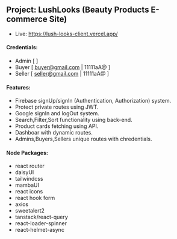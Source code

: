 ## Project: LushLooks  (Beauty Products E-commerce Site)
- Live: https://lush-looks-client.vercel.app/

#### Credentials:
- Admin [ ]
- Buyer [ buyer@gmail.com | 11111aA@ ]
- Seller [ seller@gmail.com | 11111aA@ ]

#### Features:
- Firebase signUp/signIn (Authentication, Authorization) system.
- Protect private routes using JWT.
- Google signIn and logOut system.
- Search,Filter,Sort functionality using back-end.
- Product cards fetching using API.
- Dashboar with dynamic routes.
- Admins,Buyers,Sellers unique routes with chredentials.

#### Node Packages:
- react router
- daisyUI
- tailwindcss
- mambaUI
- react icons
- react hook form
- axios
- sweetalert2
- tanstack/react-query
- react-loader-spinner
- react-helmet-async